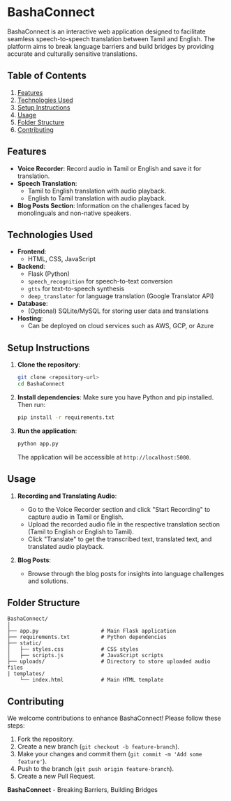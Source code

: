 # BashaConnect

BashaConnect is an interactive web application designed to facilitate seamless speech-to-speech translation between Tamil and English. The platform aims to break language barriers and build bridges by providing accurate and culturally sensitive translations.

## Table of Contents
1. [Features](#features)
2. [Technologies Used](#technologies-used)
3. [Setup Instructions](#setup-instructions)
4. [Usage](#usage)
5. [Folder Structure](#folder-structure)
6. [Contributing](#contributing)


## Features

- **Voice Recorder**: Record audio in Tamil or English and save it for translation.
- **Speech Translation**:
  - Tamil to English translation with audio playback.
  - English to Tamil translation with audio playback.
- **Blog Posts Section**: Information on the challenges faced by monolinguals and non-native speakers.

## Technologies Used

- **Frontend**:
  - HTML, CSS, JavaScript
- **Backend**:
  - Flask (Python)
  - `speech_recognition` for speech-to-text conversion
  - `gtts` for text-to-speech synthesis
  - `deep_translator` for language translation (Google Translator API)
- **Database**:
  - (Optional) SQLite/MySQL for storing user data and translations
- **Hosting**:
  - Can be deployed on cloud services such as AWS, GCP, or Azure

## Setup Instructions

1. **Clone the repository**:
   ```bash
   git clone <repository-url>
   cd BashaConnect
   ```

2. **Install dependencies**:
   Make sure you have Python and pip installed. Then run:
   ```bash
   pip install -r requirements.txt
   ```

3. **Run the application**:
   ```bash
   python app.py
   ```
   The application will be accessible at `http://localhost:5000`.

## Usage

1. **Recording and Translating Audio**:
   - Go to the Voice Recorder section and click "Start Recording" to capture audio in Tamil or English.
   - Upload the recorded audio file in the respective translation section (Tamil to English or English to Tamil).
   - Click "Translate" to get the transcribed text, translated text, and translated audio playback.

2. **Blog Posts**:
   - Browse through the blog posts for insights into language challenges and solutions.

## Folder Structure

```
BashaConnect/
│
├── app.py                    # Main Flask application
├── requirements.txt          # Python dependencies
├── static/
│   ├── styles.css            # CSS styles
│   ├── scripts.js            # JavaScript scripts
├── uploads/                  # Directory to store uploaded audio files
| templates/
    └── index.html            # Main HTML template
```

## Contributing

We welcome contributions to enhance BashaConnect! Please follow these steps:

1. Fork the repository.
2. Create a new branch (`git checkout -b feature-branch`).
3. Make your changes and commit them (`git commit -m 'Add some feature'`).
4. Push to the branch (`git push origin feature-branch`).
5. Create a new Pull Request.


**BashaConnect** - Breaking Barriers, Building Bridges

